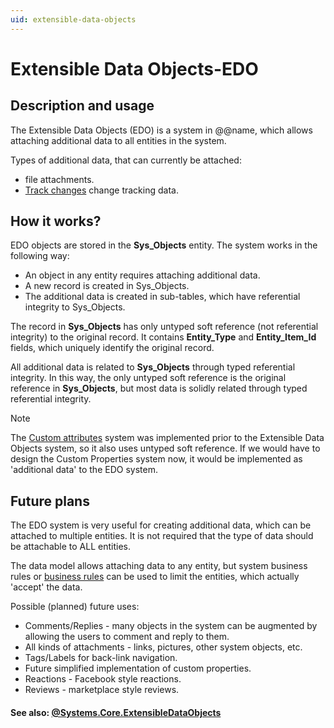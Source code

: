 ```yaml
---
uid: extensible-data-objects
---
```


# Extensible Data Objects-EDO

## Description and usage

The Extensible Data Objects (EDO) is a system in @@name, which allows attaching additional data to all entities in the system.

Types of additional data, that can currently be attached:

- file attachments.
- [Track changes](https://docs.erp.net/tech/advanced/data-objects/track-changes.html) change tracking data.

## How it works?

EDO objects are stored in the **Sys_Objects** entity. The system works in the following way:

- An object in any entity requires attaching additional data.
- A new record is created in Sys_Objects.
- The additional data is created in sub-tables, which have referential integrity to Sys_Objects.

The record in **Sys_Objects** has only untyped soft reference (not referential integrity) to the original record. It contains **Entity_Type** and **Entity_Item_Id** fields, which uniquely identify the original record.

All additional data is related to **Sys_Objects** through typed referential integrity. In this way, the only untyped soft reference is the original reference in **Sys_Objects**, but most data is solidly related through typed referential integrity.

> [!NOTE] 
> The [Custom attributes](https://docs.erp.net/tech/advanced/custom-attributes/index.html) system was implemented prior to the Extensible Data Objects system, so it also uses untyped soft reference.
> If we would have to design the Custom Properties system now, it would be implemented as 'additional data' to the EDO system.

## Future plans

The EDO system is very useful for creating additional data, which can be attached to multiple entities. It is not required that the type of data should be attachable to ALL entities.

The data model allows attaching data to any entity, but system business rules or [business rules](https://docs.erp.net/tech/advanced/business-rules/index.md) can be used to limit the entities, which actually 'accept' the data.

Possible (planned) future uses:

- Comments/Replies - many objects in the system can be augmented by allowing the users to comment and reply to them.
- All kinds of attachments - links, pictures, other system objects, etc.
- Tags/Labels for back-link navigation.
- Future simplified implementation of custom properties.
- Reactions - Facebook style reactions.
- Reviews - marketplace style reviews.

#### See also: [@Systems.Core.ExtensibleDataObjects](https://docs.erp.net/model/entities/Systems.Core.ExtensibleDataObjects.html)
